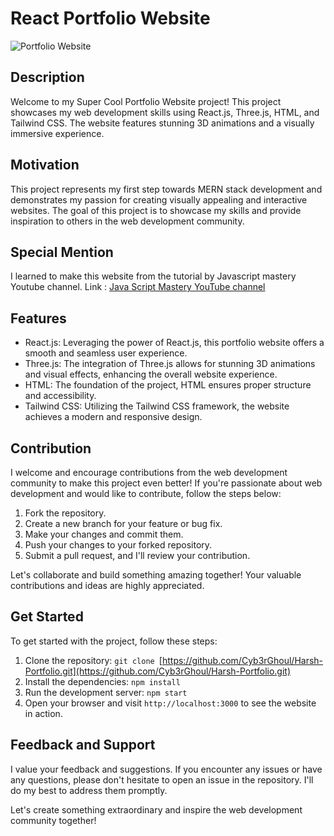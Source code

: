 # React Portfolio Website

![Portfolio Website](https://www.linkpicture.com/q/new-port.jpg)

## Description
Welcome to my Super Cool Portfolio Website project! This project showcases my web development skills using React.js, Three.js, HTML, and Tailwind CSS. The website features stunning 3D animations and a visually immersive experience.

## Motivation
This project represents my first step towards MERN stack development and demonstrates my passion for creating visually appealing and interactive websites. The goal of this project is to showcase my skills and provide inspiration to others in the web development community.

## Special Mention
I learned to make this website from the tutorial by Javascript mastery Youtube channel.
Link : [Java Script Mastery YouTube channel](https://www.youtube.com/@javascriptmastery)

## Features
- React.js: Leveraging the power of React.js, this portfolio website offers a smooth and seamless user experience.
- Three.js: The integration of Three.js allows for stunning 3D animations and visual effects, enhancing the overall website experience.
- HTML: The foundation of the project, HTML ensures proper structure and accessibility.
- Tailwind CSS: Utilizing the Tailwind CSS framework, the website achieves a modern and responsive design.

## Contribution
I welcome and encourage contributions from the web development community to make this project even better! If you're passionate about web development and would like to contribute, follow the steps below:

1. Fork the repository.
2. Create a new branch for your feature or bug fix.
3. Make your changes and commit them.
4. Push your changes to your forked repository.
5. Submit a pull request, and I'll review your contribution.

Let's collaborate and build something amazing together! Your valuable contributions and ideas are highly appreciated.

## Get Started
To get started with the project, follow these steps:

1. Clone the repository: `git clone `[https://github.com/Cyb3rGhoul/Harsh-Portfolio.git](https://github.com/Cyb3rGhoul/Harsh-Portfolio.git)
2. Install the dependencies: `npm install`
3. Run the development server: `npm start`
4. Open your browser and visit `http://localhost:3000` to see the website in action.

## Feedback and Support
I value your feedback and suggestions. If you encounter any issues or have any questions, please don't hesitate to open an issue in the repository. I'll do my best to address them promptly.

Let's create something extraordinary and inspire the web development community together!
